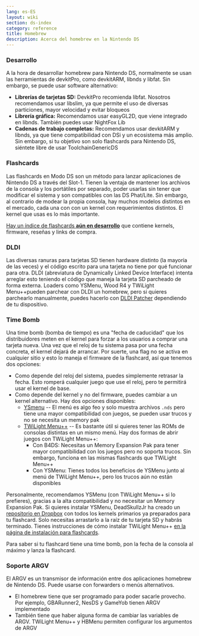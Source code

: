 ```yaml
---
lang: es-ES
layout: wiki
section: ds-index
category: reference
title: Homebrew
description: Acerca del homebrew en la Nintendo DS
---
```


### Desarrollo

A la hora de desarrollar homebrew para Nintendo DS, normalmente se usan las herramientas de devkitPro, como devkitARM, libnds y libfat. Sin embargo, se puede usar software alternativo:

- **Librerías de tarjetas SD:** DevkitPro recomienda libfat. Nosotros recomendamos usar libslim, ya que permite el uso de diversas particiones, mayor velocidad y evitar bloqueos
- **Librería gráfica:** Recomendamos usar easyGL2D, que viene integrado en libnds. También puedes usar NightFox Lib
- **Cadenas de trabajo completas:** Recomendamos usar devkitARM y libnds, ya que tiene compatibilidad con DSi y un ecosistema más amplio. Sin embargo, si tu objetivo son solo flashcards para Nintendo DS, siéntete libre de usar ToolchainGenericDS

### Flashcards

Las flashcards en Modo DS son un método para lanzar aplicaciones de Nintendo DS a través del Slot-1. Tienen la ventaja de mantener los archivos de la consola y los portátiles por separado, poder usarlas sin tener que modificar el sistema y son compatibles con las DS Phat/Lite. Sin embargo, al contrario de modear la propia consola, hay muchos modelos distintos en el mercado, cada una con con un kernel con requerimientos distintos. El kernel que usas es lo más importante.

[Hay un índice de flashcards **aún en desarrollo**](https://nightyoshi370.github.io/mm-github-pages-starter/) que contiene kernels, firmware, reseñas y links de compra.

### DLDI

Las diversas ranuras para tarjetas SD tienen hardware distinto (la mayoría de las veces) y el código escrito para una tarjeta no tiene por qué funcionar para otra. DLDI (abreviatura de Dynamically Linked Device Interface) intenta arreglar esto teniendo el código que maneja la tarjeta SD parcheado de forma externa. Loaders como YSMenu, Wood R4 y TWiLight Menu++pueden parchear con DLDI un homebrew, pero si quieres parchearlo manualmente, puedes hacerlo con [DLDI Patcher](https://www.chishm.com/DLDI#tools) dependiendo de tu dispositivo.

### Time Bomb

Una time bomb (bomba de tiempo) es una "fecha de caducidad" que los distribuidores meten en el kernel para forzar a los usuarios a comprar una tarjeta nueva. Una vez que el reloj de tu sistema pasa por una fecha concreta, el kernel dejará de arrancar. Por suerte, una flag no se activa en cualquier sitio y esto lo maneja el firmware de la flashcard, así que tenemos dos opciones:

- Como depende del reloj del sistema, puedes simplemente retrasar la fecha. Esto romperá cualquier juego que use el reloj, pero te permitirá usar el kernel de base.
- Como depende del kernel y no del firmware, puedes cambiar a un kernel alternativo. Hay dos opciones disponibles:
  - [YSmenu](https://gbatemp.net/threads/retrogamefan-updates-releases.267243/) -- El menú es algo feo y solo muestra archivos `.nds` pero tiene una mayor compatibilidad con juegos, se pueden usar trucos y no se necesita un memory pak
  - [TWiLight Menu++](https://github.com/DS-Homebrew/TWiLightMenu) -- Es bastante útil si quieres tener las ROMs de consolas distintas en un mismo menú. Hay dos formas de abrir juegos con TWiLight Menu++:
    - Con B4DS: Necesitas un Memory Expansion Pak para tener mayor compatibilidad con los juegos pero no soporta trucos. Sin embargo, funciona en las mismas flashcards que TWiLight Menu++
    - Con YSMenu: Tienes todos los beneficios de YSMenu junto al menú de TWiLight Menu++, pero los trucos aún no están disponibles

Personalmente, recomendamos YSMenu (con TWiLight Menu++ si lo prefieres), gracias a la alta compatibilidad y no necesitar un Memory Expansion Pak. Si quieres instalar YSMenu, DeadSkullzJr ha creado un [repositorio en Dropbox](https://www.dropbox.com/sh/egadrhxj8gimu5t/AACv2KqWmeXEHkxoYRluobxha?dl=0) con todos los kernels primarios ya preparados para tu flashcard. Solo necesitas arrastarlo a la raíz de tu tarjeta SD y habrás terminado. Tienes instrucciones de cómo instalar TWiLight Menu++ [en la página de instalación para flashcards](../twilightmenu/installing-flashcard).

Para saber si tu flashcard tiene una time bomb, pon la fecha de la consola al máximo y lanza la flashcard.

### Soporte ARGV
El ARGV es un transmisor de información entre dos aplicaciones homebrew de Nintendo DS. Puede usarse con forwarders o menús alternativos.

- El homebrew tiene que ser programado para poder sacarle provecho. Por ejemplo, GBARunner2, NesDS y GameYob tienen ARGV implementado
- También tiene que haber alguna forma de cambiar las variables de ARGV. TWiLight Menu++ y HBMenu permiten configurar los argumentos de ARGV
